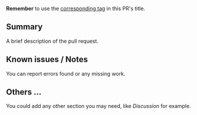 **Remember** to use the [corresponding tag](../README.md#contributing) in this PR's title.

## Summary

A brief description of the pull request.


## Known issues / Notes

You can report errors found or any missing work.


## Others ...

You could add any other section you may need, like _Discussion_ for example.
